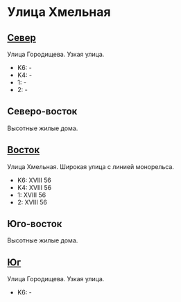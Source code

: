 # Улица Хмельная

## [Север](./10447050.md)

Улица Городищева.
Узкая улица.

* K6:   -
* K4:   -
* 1:    -
* 2:    -

## Северо-восток

Высотные жилые дома.

## [Восток](./10450055.md)

Улица Хмельная.
Широкая улица с линией монорельса.

* K6:   XVIII
        56
* K4:   XVIII
        56
* 1:    XVIII
        56
* 2:    XVIII
        56

## Юго-восток

Высотные жилые дома.

## [Юг](./10447060.md)

Улица Городищева.
Узкая улица.

* K6:   -
* K4:   -
* 1:    -
* 2:    -

## Юго-запад

Высотные жилые дома.

## [Запад](./10440055.md)

Гресовский мост.
Широкий мост с линией монорельса.

* K6:   XVIII
        56
* K4:   XVIII
        56
* 1:    XVIII
        56
* 2:    XVIII
        56

## Северо-запад

Высотные жилые дома.
